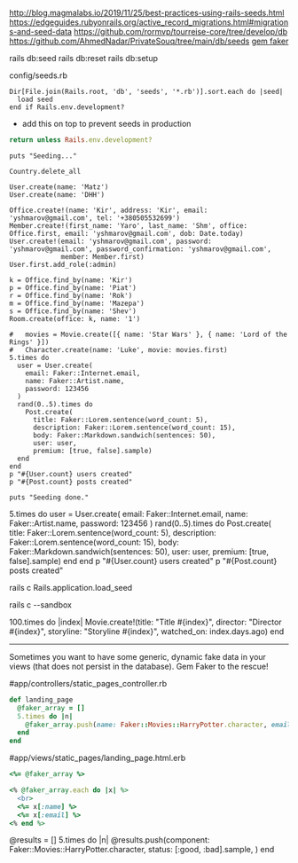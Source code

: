 http://blog.magmalabs.io/2019/11/25/best-practices-using-rails-seeds.html
https://edgeguides.rubyonrails.org/active_record_migrations.html#migrations-and-seed-data
https://github.com/rormvp/tourreise-core/tree/develop/db
https://github.com/AhmedNadar/PrivateSouq/tree/main/db/seeds
[gem faker](https://github.com/faker-ruby/faker)


rails db:seed
rails db:reset
rails db:setup

config/seeds.rb
```
Dir[File.join(Rails.root, 'db', 'seeds', '*.rb')].sort.each do |seed|
  load seed
end if Rails.env.development?
```

* add this on top to prevent seeds in production
```ruby
return unless Rails.env.development?
```

```
puts "Seeding..."

Country.delete_all

User.create(name: 'Matz')
User.create(name: 'DHH')

Office.create!(name: 'Kir', address: 'Kir', email: 'yshmarov@gmail.com', tel: '+380505532699')
Member.create!(first_name: 'Yaro', last_name: 'Shm', office: Office.first, email: 'yshmarov@gmail.com', dob: Date.today)
User.create!(email: 'yshmarov@gmail.com', password: 'yshmarov@gmail.com', password_confirmation: 'yshmarov@gmail.com',
             member: Member.first)
User.first.add_role(:admin)

k = Office.find_by(name: 'Kir')
p = Office.find_by(name: 'Piat')
r = Office.find_by(name: 'Rok')
m = Office.find_by(name: 'Mazepa')
s = Office.find_by(name: 'Shev')
Room.create(office: k, name: '1')

#   movies = Movie.create([{ name: 'Star Wars' }, { name: 'Lord of the Rings' }])
#   Character.create(name: 'Luke', movie: movies.first)
5.times do
  user = User.create(
    email: Faker::Internet.email,
    name: Faker::Artist.name,
    password: 123456
  )
  rand(0..5).times do
    Post.create(
      title: Faker::Lorem.sentence(word_count: 5),
      description: Faker::Lorem.sentence(word_count: 15),
      body: Faker::Markdown.sandwich(sentences: 50),
      user: user,
      premium: [true, false].sample)
  end
end
p "#{User.count} users created"
p "#{Post.count} posts created"

puts "Seeding done."
```



5.times do
  user = User.create(
    email: Faker::Internet.email,
    name: Faker::Artist.name,
    password: 123456
  )
  rand(0..5).times do
    Post.create(
      title: Faker::Lorem.sentence(word_count: 5),
      description: Faker::Lorem.sentence(word_count: 15),
      body: Faker::Markdown.sandwich(sentences: 50),
      user: user,
      premium: [true, false].sample)
  end
end
p "#{User.count} users created"
p "#{Post.count} posts created"



rails c
Rails.application.load_seed

rails c --sandbox





100.times do |index|
  Movie.create!(title: "Title #{index}",
                director: "Director #{index}",
                storyline: "Storyline #{index}",
                watched_on: index.days.ago)
end





****

Sometimes you want to have some generic, dynamic fake data in your views (that does not persist in the database). Gem Faker to the rescue!

#app/controllers/static_pages_controller.rb
```ruby
def landing_page
  @faker_array = []
  5.times do |n|
    @faker_array.push(name: Faker::Movies::HarryPotter.character, email: Faker::Internet.email)
  end
end
```

#app/views/static_pages/landing_page.html.erb
```ruby
<%= @faker_array %>

<% @faker_array.each do |x| %>
  <br>
  <%= x[:name] %>
  <%= x[:email] %>
<% end %>
```





  @results = []
  5.times do |n|
    @results.push(component: Faker::Movies::HarryPotter.character, status: [:good, :bad].sample, )
  end

